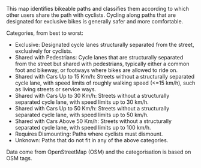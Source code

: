 This map identifies bikeable paths and classifies them according to which other users share the path with cyclists. Cycling along paths that are designated for exclusive bikes is generally safer and more comfortable.

Categories, from best to worst:
* Exclusive: Designated cycle lanes structurally separated from the street, exclusively for cyclists.
* Shared with Pedestrians: Cycle lanes that are structurally separated from the street but shared with pedestrians, typically either a common foot and bikeway, or footways where bikes are allowed to ride on.
* Shared with Cars Up to 15 Km/h: Streets without a structurally separated cycle lane, with speed limits of roughly walking speed (<=15 km/h), such as living streets or service ways.
* Shared with Cars Up to 30 Km/h: Streets without a structurally separated cycle lane, with speed limits up to 30 km/h.
* Shared with Cars Up to 50 Km/h: Streets without a structurally separated cycle lane, with speed limits up to 50 km/h.
* Shared with Cars Above 50 Km/h: Streets without a structurally separated cycle lane, with speed limits up to 100 km/h.
* Requires Dismounting: Paths where cyclists must dismount.
* Unknown: Paths that do not fit in any of the above categories.

Data come from OpenStreetMap (OSM) and the categorisation is based on OSM tags.